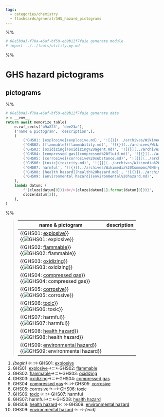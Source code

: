 ```yaml
---
tags:
  - categories/chemistry
  - flashcards/general/GHS_hazard_pictograms
---
```


%%
```Python
# 08e5b0a3-f78a-46af-bf50-eb9b12f7fa1e generate module
# import ../../tools/utility.py.md
```
%%

# GHS hazard pictograms

## pictograms

%%
```Python
# 08e5b0a3-f78a-46af-bf50-eb9b12f7fa1e generate data
e = __env__
return await memorize_table(
	e.cwf_sects('b9a823', 'dee23a'),
	('name & pictogram', 'description',),
	(
		('GHS01: [explosive](explosive.md)', '![{}](../archives/Wikimedia%20Commons/GHS-pictogram-explos.svg)', '',),
		('GHS02: [flammable](flammability.md)', '![{}](../archives/Wikimedia%20Commons/GHS-pictogram-flamme.svg)', '',),
		('GHS03: [oxidizing](oxidizing%20agent.md)', '![{}](../archives/Wikimedia%20Commons/GHS-pictogram-rondflam.svg)', '',),
		('GHS04: [compressed gas](compressed%20fluid.md)', '![{}](../archives/Wikimedia%20Commons/GHS-pictogram-bottle.svg)', '',),
		('GHS05: [corrosive](corrosive%20substance.md)', '![{}](../archives/Wikimedia%20Commons/GHS-pictogram-acid.svg)', '',),
		('GHS06: [toxic](toxicity.md)', '![{}](../archives/Wikimedia%20Commons/GHS-pictogram-skull.svg)', '',),
		('GHS07: harmful', '![{}](../archives/Wikimedia%20Commons/GHS-pictogram-exclam.svg)', '',),
		('GHS08: [health hazard](health%20hazard.md)', '![{}](../archives/Wikimedia%20Commons/GHS-pictogram-silhouette.svg)', '',),
		('GHS09: [environmental hazard](environmental%20hazard.md)', '![{}](../archives/Wikimedia%20Commons/GHS-pictogram-pollu.svg)', '',),
	),
	lambda datum: (
		f'{cloze(datum[0])}<br/>{cloze(datum[1].format(datum[0]))}',
		cloze(datum[2]),
	),
)
```
%%

<!--08e5b0a3-f78a-46af-bf50-eb9b12f7fa1e generate section="b9a823"--><!-- The following content is generated at 2023-03-20T16:20:30.844432+08:00. Any edits will be overridden! -->

> | name & pictogram | description |
> |-|-|
> | {{GHS01: [explosive](explosive.md)}}<br/>{{![GHS01: [explosive](explosive.md)](../archives/Wikimedia%20Commons/GHS-pictogram-explos.svg)}} |  |
> | {{GHS02: [flammable](flammability.md)}}<br/>{{![GHS02: [flammable](flammability.md)](../archives/Wikimedia%20Commons/GHS-pictogram-flamme.svg)}} |  |
> | {{GHS03: [oxidizing](oxidizing%20agent.md)}}<br/>{{![GHS03: [oxidizing](oxidizing%20agent.md)](../archives/Wikimedia%20Commons/GHS-pictogram-rondflam.svg)}} |  |
> | {{GHS04: [compressed gas](compressed%20fluid.md)}}<br/>{{![GHS04: [compressed gas](compressed%20fluid.md)](../archives/Wikimedia%20Commons/GHS-pictogram-bottle.svg)}} |  |
> | {{GHS05: [corrosive](corrosive%20substance.md)}}<br/>{{![GHS05: [corrosive](corrosive%20substance.md)](../archives/Wikimedia%20Commons/GHS-pictogram-acid.svg)}} |  |
> | {{GHS06: [toxic](toxicity.md)}}<br/>{{![GHS06: [toxic](toxicity.md)](../archives/Wikimedia%20Commons/GHS-pictogram-skull.svg)}} |  |
> | {{GHS07: harmful}}<br/>{{![GHS07: harmful](../archives/Wikimedia%20Commons/GHS-pictogram-exclam.svg)}} |  |
> | {{GHS08: [health hazard](health%20hazard.md)}}<br/>{{![GHS08: [health hazard](health%20hazard.md)](../archives/Wikimedia%20Commons/GHS-pictogram-silhouette.svg)}} |  |
> | {{GHS09: [environmental hazard](environmental%20hazard.md)}}<br/>{{![GHS09: [environmental hazard](environmental%20hazard.md)](../archives/Wikimedia%20Commons/GHS-pictogram-pollu.svg)}} |  | <!--SR:!2023-06-24,64,310!2023-11-17,173,310!2023-12-31,203,310!2023-06-28,67,310!2024-03-13,268,330!2024-01-12,215,310!2023-06-26,66,310!2024-03-11,266,330!2023-06-28,68,310!2023-12-17,194,310!2023-06-27,67,310!2023-06-22,63,310!2023-12-07,184,310!2023-11-18,172,310!2023-06-20,61,310!2023-11-14,154,290!2023-06-25,65,310!2023-07-01,64,290-->

<!--/08e5b0a3-f78a-46af-bf50-eb9b12f7fa1e-->

<!--08e5b0a3-f78a-46af-bf50-eb9b12f7fa1e generate section="dee23a"--><!-- The following content is generated at 2023-03-15T19:16:17.252430+08:00. Any edits will be overridden! -->

1. _(begin)_→:::←GHS01: [explosive](explosive.md) <!--SR:!2024-03-12,267,330!2023-06-23,64,310-->
2. GHS01: [explosive](explosive.md)→:::←GHS02: [flammable](flammability.md) <!--SR:!2023-08-01,70,250!2024-03-16,271,330-->
3. GHS02: [flammable](flammability.md)→:::←GHS03: [oxidizing](oxidizing%20agent.md) <!--SR:!2024-03-15,270,330!2024-02-11,243,330-->
4. GHS03: [oxidizing](oxidizing%20agent.md)→:::←GHS04: [compressed gas](compressed%20fluid.md) <!--SR:!2023-08-30,99,270!2023-09-01,101,270-->
5. GHS04: [compressed gas](compressed%20fluid.md)→:::←GHS05: [corrosive](corrosive%20substance.md) <!--SR:!2023-07-16,67,270!2024-02-12,238,310-->
6. GHS05: [corrosive](corrosive%20substance.md)→:::←GHS06: [toxic](toxicity.md) <!--SR:!2023-10-27,154,290!2023-08-31,100,270-->
7. GHS06: [toxic](toxicity.md)→:::←GHS07: harmful <!--SR:!2024-01-07,214,310!2023-07-11,29,270-->
8. GHS07: harmful→:::←GHS08: [health hazard](health%20hazard.md) <!--SR:!2023-06-21,62,310!2023-09-11,108,270-->
9. GHS08: [health hazard](health%20hazard.md)→:::←GHS09: [environmental hazard](environmental%20hazard.md) <!--SR:!2023-06-23,64,310!2024-01-04,212,310-->
10. GHS09: [environmental hazard](environmental%20hazard.md)→:::←_(end)_ <!--SR:!2023-07-02,71,310!2023-06-27,67,310-->

<!--/08e5b0a3-f78a-46af-bf50-eb9b12f7fa1e-->

